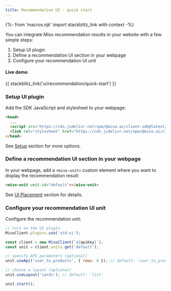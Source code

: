 ```yaml
---
title: Recommendation UI - quick start
---
```


{%- from 'macros.njk' import stackblitz_link with context -%}

You can integrate Miso recommendation results in your website with a few simple steps:

1. Setup UI plugin
1. Define a recommendation UI section in your webpage
1. Configure your recommendation UI unit

#### Live demo

{{ stackblitz_link('ui/recommendation/quick-start') }}

### Setup UI plugin

Add the SDK JavaScript and stylesheet to your webpage:

```html
<head>
  ...
  <script src="https://cdn.jsdelivr.net/npm/@miso.ai/client-sdk@latest/dist/umd/miso.min.js"></script>
  <link rel="stylesheet" href="https://cdn.jsdelivr.net/npm/@miso.ai/client-sdk@latest/dist/css/ui.css">
</head>
```

See [Setup](../../setup/) section for more options.

### Define a recommendation UI section in your webpage

In your webpage, add a `<miso-unit>` custom element where you want to display the recommendation result:

```html
<miso-unit unit-id="default"></miso-unit>
```

See [UI Placement](../placement/) section for details.

### Configure your recommendation UI unit

Configure the recommendation unit:

```js
// turn on the UI plugin
MisoClient.plugins.use('std:ui');

const client = new MisoClient(`${apiKey}`);
const unit = client.units.get('default');

// specify API parameters (optional)
unit.useApi('user_to_products', { rows: 6 }); // default: 'user_to_products', {}

// choose a layout (optional)
unit.useLayout('cards'); // default: 'list'

unit.start();
```
